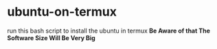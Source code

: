 # ubuntu-on-termux
run this bash script to install the ubuntu in termux **Be Aware of that The Software Size Will Be Very Big**
